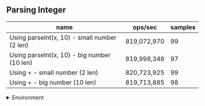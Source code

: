 ## Parsing Integer

|name|ops/sec|samples|
|-|-|-|
|Using parseInt(x, 10) - small number (2 len)|819,072,970|99|
|Using parseInt(x, 10) - big number (10 len)|819,998,348|97|
|Using + - small number (2 len)|820,723,925|99|
|Using + - big number (10 len)|819,713,885|98|


<details>
<summary>Environment</summary>

* __Machine:__ linux x64 | 4 vCPUs | 15.6GB Mem
* __Run:__ Tue Mar 12 2024 18:57:04 GMT+0000 (Coordinated Universal Time)
</details>

<!--
{"environment":{"platform":"linux","arch":"x64","cpus":4,"totalMemory":15.606491088867188},"benchmarks":[{"name":"Using parseInt(x, 10) - small number (2 len)","opsSec":819072970.3212365,"samples":9},{"name":"Using parseInt(x, 10) - big number (10 len)","opsSec":819998347.638094,"samples":6},{"name":"Using + - small number (2 len)","opsSec":820723925.3725563,"samples":6},{"name":"Using + - big number (10 len)","opsSec":819713884.559093,"samples":10}]}-->
